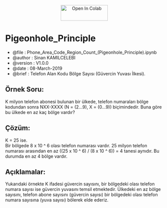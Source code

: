 <p align="center">
<a href="https://colab.research.google.com/github/sinankamilcelebi/Pigeonhole_Principle/blob/master/Phone_Area_Code_Region_Count_(Pigeonhole_Principle).ipynb">
<img src="https://colab.research.google.com/assets/colab-badge.svg" width="150" height="50" alt="Open In Colab"/>
</a>
</p>

# Pigeonhole_Principle

* @file      : Phone_Area_Code_Region_Count_(Pigeonhole_Principle).ipynb
* @author    : Sinan KAMILCELEBI
* @version   : V1.0.0
* @date      : 08-March-2019
* @brief     : Telefon Alan Kodu Bölge Sayısı (Güvercin Yuvası İlkesi).

## Örnek Soru: 
K milyon telefon abonesi bulunan bir ülkede, telefon numaraları bölge kodundan sonra NXX-XXXX (N = (2...9), X = (0...9)) biçimindedir. Buna göre bu ülkede en az kaç bölge vardır?

## Çözüm: 
K = 25 ise.   
Bir bölgede 8 x 10 ^ 6 olası telefon numarası vardır. 25 milyon telefon numarası arasından en az ((25 x 10 ^ 6) / (8 x 10 ^ 6)) = 4 tanesi aynıdır. Bu durumda en az 4 bölge vardır.

## Açıklamalar: 
Yukarıdaki örnekte K ifadesi güvercin sayısını, bir bölgedeki olası telefon numara sayısı ise güvercin yuvasını temsil etmektedir. Ülkedeki en az bölge sayısını, telefon abone sayısını (güvercin sayısı) bir bölgedeki olası telefon numara sayısına (yuva sayısı) bölerek elde ederiz.
 
